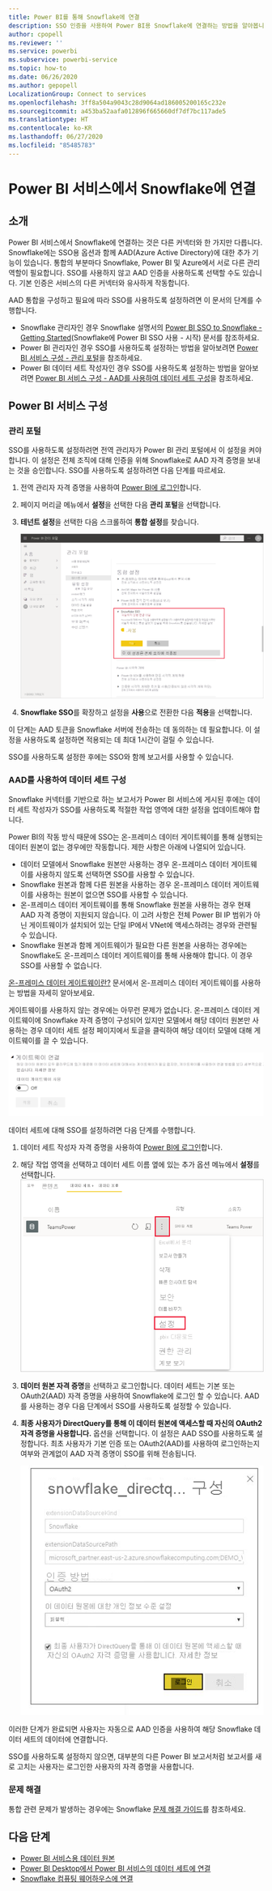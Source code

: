 ```yaml
---
title: Power BI를 통해 Snowflake에 연결
description: SSO 인증을 사용하여 Power BI용 Snowflake에 연결하는 방법을 알아봅니다.
author: cpopell
ms.reviewer: ''
ms.service: powerbi
ms.subservice: powerbi-service
ms.topic: how-to
ms.date: 06/26/2020
ms.author: gepopell
LocalizationGroup: Connect to services
ms.openlocfilehash: 3ff8a504a9043c28d9064ad186005200165c232e
ms.sourcegitcommit: a453ba52aafa012896f665660df7df7bc117ade5
ms.translationtype: HT
ms.contentlocale: ko-KR
ms.lasthandoff: 06/27/2020
ms.locfileid: "85485783"
---
```

# <a name="connect-to-snowflake-in-power-bi-service"></a>Power BI 서비스에서 Snowflake에 연결

## <a name="introduction"></a>소개

Power BI 서비스에서 Snowflake에 연결하는 것은 다른 커넥터와 한 가지만 다릅니다. Snowflake에는 SSO용 옵션과 함께 AAD(Azure Active Directory)에 대한 추가 기능이 있습니다. 통합의 부분마다 Snowflake, Power BI 및 Azure에서 서로 다른 관리 역할이 필요합니다. SSO를 사용하지 않고 AAD 인증을 사용하도록 선택할 수도 있습니다. 기본 인증은 서비스의 다른 커넥터와 유사하게 작동합니다.

AAD 통합을 구성하고 필요에 따라 SSO를 사용하도록 설정하려면 이 문서의 단계를 수행합니다.

* Snowflake 관리자인 경우 Snowflake 설명서의 [Power BI SSO to Snowflake - Getting Started](https://docs.snowflake.com/en/user-guide/oauth-powerbi.html)(Snowflake에 Power BI SSO 사용 - 시작) 문서를 참조하세요.
* Power BI 관리자인 경우 SSO를 사용하도록 설정하는 방법을 알아보려면 [Power BI 서비스 구성 - 관리 포털](service-connect-snowflake.md#admin-portal)을 참조하세요.
* Power BI 데이터 세트 작성자인 경우 SSO를 사용하도록 설정하는 방법을 알아보려면 [Power BI 서비스 구성 - AAD를 사용하여 데이터 세트 구성](service-connect-snowflake.md#configuring-a-dataset-with-aad)을 참조하세요.

## <a name="power-bi-service-configuration"></a>Power BI 서비스 구성

### <a name="admin-portal"></a>관리 포털

SSO를 사용하도록 설정하려면 전역 관리자가 Power BI 관리 포털에서 이 설정을 켜야 합니다. 이 설정은 전체 조직에 대해 인증을 위해 Snowflake로 AAD 자격 증명을 보내는 것을 승인합니다. SSO를 사용하도록 설정하려면 다음 단계를 따르세요.

1. 전역 관리자 자격 증명을 사용하여 [Power BI에 로그인](https://app.powerbi.com)합니다.
1. 페이지 머리글 메뉴에서 **설정**을 선택한 다음 **관리 포털**을 선택합니다.
1. **테넌트 설정**을 선택한 다음 스크롤하여 **통합 설정**를 찾습니다.

   ![Snowflake SSO의 테넌트 관리자 설정](media/service-connect-snowflake/snowflake-sso-tenant.png)

4. **Snowflake SSO**를 확장하고 설정을 **사용**으로 전환한 다음 **적용**을 선택합니다.

이 단계는 AAD 토큰을 Snowflake 서버에 전송하는 데 동의하는 데 필요합니다. 이 설정을 사용하도록 설정하면 적용되는 데 최대 1시간이 걸릴 수 있습니다.

SSO를 사용하도록 설정한 후에는 SSO와 함께 보고서를 사용할 수 있습니다.

### <a name="configuring-a-dataset-with-aad"></a>AAD를 사용하여 데이터 세트 구성

Snowflake 커넥터를 기반으로 하는 보고서가 Power BI 서비스에 게시된 후에는 데이터 세트 작성자가 SSO를 사용하도록 적절한 작업 영역에 대한 설정을 업데이트해야 합니다.

Power BI의 작동 방식 때문에 SSO는 온-프레미스 데이터 게이트웨이를 통해 실행되는 데이터 원본이 없는 경우에만 작동합니다. 제한 사항은 아래에 나열되어 있습니다.

* 데이터 모델에서 Snowflake 원본만 사용하는 경우 온-프레미스 데이터 게이트웨이를 사용하지 않도록 선택하면 SSO를 사용할 수 있습니다.
* Snowflake 원본과 함께 다른 원본을 사용하는 경우 온-프레미스 데이터 게이트웨이를 사용하는 원본이 없으면 SSO를 사용할 수 있습니다.
* 온-프레미스 데이터 게이트웨이를 통해 Snowflake 원본을 사용하는 경우 현재 AAD 자격 증명이 지원되지 않습니다. 이 고려 사항은 전체 Power BI IP 범위가 아닌 게이트웨이가 설치되어 있는 단일 IP에서 VNet에 액세스하려는 경우와 관련될 수 있습니다.
* Snowflake 원본과 함께 게이트웨이가 필요한 다른 원본을 사용하는 경우에는 Snowflake도 온-프레미스 데이터 게이트웨이를 통해 사용해야 합니다. 이 경우 SSO를 사용할 수 없습니다.

[온-프레미스 데이터 게이트웨이란?](service-gateway-onprem.md) 문서에서 온-프레미스 데이터 게이트웨이를 사용하는 방법을 자세히 알아보세요.

게이트웨이를 사용하지 않는 경우에는 아무런 문제가 없습니다. 온-프레미스 데이터 게이트웨이에 Snowflake 자격 증명이 구성되어 있지만 모델에서 해당 데이터 원본만 사용하는 경우 데이터 세트 설정 페이지에서 토글을 클릭하여 해당 데이터 모델에 대해 게이트웨이를 끌 수 있습니다.

![게이트웨이를 해제하는 데이터 세트 설정](media/service-connect-snowflake/snowflake-gateway-toggle-off.png)

데이터 세트에 대해 SSO를 설정하려면 다음 단계를 수행합니다.

1. 데이터 세트 작성자 자격 증명을 사용하여 [Power BI에 로그인](https://app.powerbi.com)합니다.
1. 해당 작업 영역을 선택하고 데이터 세트 이름 옆에 있는 추가 옵션 메뉴에서 **설정**를 선택합니다.
  ![마우스로 가리키면 표시되는 기타 옵션 메뉴](media/service-connect-snowflake/dataset-settings-2.png)
1. **데이터 원본 자격 증명**을 선택하고 로그인합니다. 데이터 세트는 기본 또는 OAuth2(AAD) 자격 증명을 사용하여 Snowflake에 로그인 할 수 있습니다. AAD를 사용하는 경우 다음 단계에서 SSO를 사용하도록 설정할 수 있습니다.
1. **최종 사용자가 DirectQuery를 통해 이 데이터 원본에 액세스할 때 자신의 OAuth2 자격 증명을 사용합니다.** 옵션을 선택합니다. 이 설정은 AAD SSO를 사용하도록 설정합니다. 최초 사용자가 기본 인증 또는 OAuth2(AAD)를 사용하여 로그인하는지 여부와 관계없이 AAD 자격 증명이 SSO를 위해 전송됩니다.

    ![Snowflake SSO의 데이터 세트 설정](media/service-connect-snowflake/snowflake-sso-cred-ui.png)

이러한 단계가 완료되면 사용자는 자동으로 AAD 인증을 사용하여 해당 Snowflake 데이터 세트의 데이터에 연결합니다.

SSO를 사용하도록 설정하지 않으면, 대부분의 다른 Power BI 보고서처럼 보고서를 새로 고치는 사용자는 로그인한 사용자의 자격 증명을 사용합니다.

### <a name="troubleshooting"></a>문제 해결

통합 관련 문제가 발생하는 경우에는 Snowflake [문제 해결 가이드](https://docs.snowflake.com/en/user-guide/oauth-powerbi.html#troubleshooting)를 참조하세요.

## <a name="next-steps"></a>다음 단계

* [Power BI 서비스용 데이터 원본](service-get-data.md)
* [Power BI Desktop에서 Power BI 서비스의 데이터 세트에 연결](desktop-report-lifecycle-datasets.md)
* [Snowflake 컴퓨팅 웨어하우스에 연결](desktop-connect-snowflake.md)